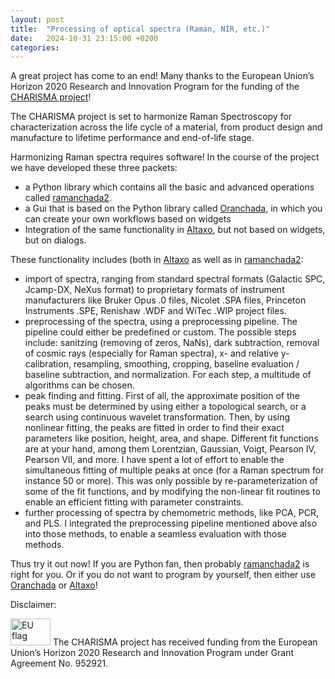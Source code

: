 ```yaml
---
layout: post
title:  "Processing of optical spectra (Raman, NIR, etc.)"
date:   2024-10-31 23:15:00 +0200
categories: 
---
```


A great project has come to an end! Many thanks to the European Union’s Horizon 2020 Research and Innovation Program for the funding
of the [CHARISMA project](https://www.h2020charisma.eu/)!

The CHARISMA project is set to harmonize Raman Spectroscopy for characterization across the life cycle of a material, from product design and manufacture to lifetime performance and end-of-life stage.

Harmonizing Raman spectra requires software! In the course of the project we have developed these three
packets:

- a Python library which contains all the basic and advanced operations called [ramanchada2](https://github.com/h2020charisma/ramanchada2).
- a Gui that is based on the Python library called [Oranchada](https://github.com/h2020charisma/oranchada), in which
you can create your own workflows based on widgets
- Integration of the same functionality in [Altaxo](https://github.com/Altaxo/Altaxo/), but not based on widgets, but on dialogs.

These functionality includes (both in [Altaxo](https://altaxo.github.io/AltaxoClassReference/html/C05A56A60B14F185E807BF8B9E97276F.htm) as well as in [ramanchada2](https://github.com/h2020charisma/ramanchada2):

- import of spectra, ranging from standard spectral formats (Galactic SPC, Jcamp-DX, NeXus format) to proprietary formats of 
instrument manufacturers like Bruker Opus .0 files, Nicolet .SPA files, Princeton Instruments .SPE, Renishaw .WDF and WiTec .WIP project files. 
- preprocessing of the spectra, using a preprocessing pipeline. The pipeline could either be predefined or custom.
The possible steps include: sanitzing (removing of zeros, NaNs), dark subtraction, removal of cosmic rays (especially for Raman spectra),
x- and relative y-calibration, resampling, smoothing, cropping, baseline evaluation / baseline subtraction, and normalization. 
For each step, a multitude of algorithms can be chosen.
- peak finding and fitting. First of all, the approximate position of the peaks must be determined by using either a topological
search, or a search using continuous wavelet transformation. Then, by using nonlinear fitting, the peaks are fitted in order to find
their exact parameters like position, height, area, and shape. Different fit functions are at your hand, among them
Lorentzian, Gaussian, Voigt, Pearson IV, Pearson VII, and more. I have spent a lot of effort to enable the simultaneous fitting 
of multiple peaks at once (for a Raman spectrum for instance 50 or more). This was only possible by re-parameterization
of some of the fit functions, and by modifying the non-linear fit routines to enable an efficient fitting with parameter constraints.
- further processing of spectra by chemometric methods, like PCA, PCR, and PLS. I integrated the preprocessing pipeline
mentioned above also into those methods, to enable a seamless evaluation with those methods.

Thus try it out now! If you are Python fan, then probably [ramanchada2](https://github.com/h2020charisma/ramanchada2) is right for you. 
Or if you do not want to program by yourself, then either use [Oranchada](https://github.com/h2020charisma/oranchada) or [Altaxo](https://github.com/Altaxo/Altaxo/)!

Disclaimer:

<img src="/Altaxo/assets/img/EU+flag.png" alt="EU flag" style="width:64px; height:43px;">
The CHARISMA project has received  funding from the European Union’s Horizon 2020 Research and Innovation Program under Grant Agreement No. 952921.
